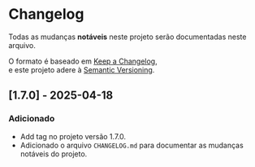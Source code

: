 # Changelog

Todas as mudanças **notáveis** neste projeto serão documentadas neste arquivo.

O formato é baseado em [Keep a Changelog](https://keepachangelog.com/pt-BR/1.1.0/),  
e este projeto adere à [Semantic Versioning](https://semver.org/lang/pt-BR/).

## [1.7.0] - 2025-04-18

### Adicionado

- Add tag no projeto versão 1.7.0.
- Adicionado o arquivo `CHANGELOG.md` para documentar as mudanças notáveis do projeto.

